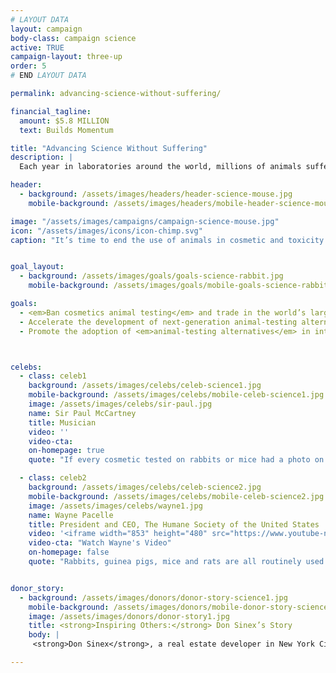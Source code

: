 ```yaml
---
# LAYOUT DATA
layout: campaign
body-class: campaign science
active: TRUE
campaign-layout: three-up
order: 5
# END LAYOUT DATA

permalink: advancing-science-without-suffering/

financial_tagline:
  amount: $5.8 MILLION
  text: Builds Momentum

title: "Advancing Science Without Suffering"
description: |
  Each year in laboratories around the world, millions of animals suffer and die in cruel chemical-poisoning tests for products we use every day, despite growing recognition of flaws inherent in such tests. We’re spearheading a global campaign to ban animal testing for cosmetics and to replace 1940s-era tests on rats, rabbits and dogs with superior modern alternatives based on 21st century science.

header:
  - background: /assets/images/headers/header-science-mouse.jpg
    mobile-background: /assets/images/headers/mobile-header-science-mouse.jpg

image: "/assets/images/campaigns/campaign-science-mouse.jpg"
icon: "/assets/images/icons/icon-chimp.svg"
caption: "It’s time to end the use of animals in cosmetic and toxicity tests. By promoting new alternatives and banning animal testing, we can save animals from torturous lives in labs."


goal_layout:
  - background: /assets/images/goals/goals-science-rabbit.jpg
    mobile-background: /assets/images/goals/mobile-goals-science-rabbit.jpg

goals:
  - <em>Ban cosmetics animal testing</em> and trade in the world’s largest markets, including the U.S., and make progress toward ending mandatory animal testing for cosmetics in China.
  - Accelerate the development of next-generation animal-testing alternatives by steering public and private funding toward <em>non-animal technologies</em>.
  - Promote the adoption of <em>animal-testing alternatives</em> in international industry regulations.



celebs:
  - class: celeb1
    background: /assets/images/celebs/celeb-science1.jpg
    mobile-background: /assets/images/celebs/mobile-celeb-science1.jpg
    image: /assets/images/celebs/sir-paul.jpg
    name: Sir Paul McCartney
    title: Musician
    video: ''
    video-cta:
    on-homepage: true
    quote: "If every cosmetic tested on rabbits or mice had a photo on the packaging showing these animals with weeping swollen eyes and inflamed skin, I believe everyone would leave cruelty on the shelf."

  - class: celeb2
    background: /assets/images/celebs/celeb-science2.jpg
    mobile-background: /assets/images/celebs/mobile-celeb-science2.jpg
    image: /assets/images/celebs/wayne1.jpg
    name: Wayne Pacelle
    title: President and CEO, The Humane Society of the United States
    video: '<iframe width="853" height="480" src="https://www.youtube-nocookie.com/embed/GDUO1DzWvDo?rel=0" frameborder="0" allowfullscreen></iframe>'
    video-cta: "Watch Wayne's Video"
    on-homepage: false
    quote: "Rabbits, guinea pigs, mice and rats are all routinely used in tests designed to determine the degree to which a substance can harm them. The tests are unreliable and the actual consumer protections are overstated."


donor_story:
  - background: /assets/images/donors/donor-story-science1.jpg
    mobile-background: /assets/images/donors/mobile-donor-story-science1.jpg
    image: /assets/images/donors/donor-story1.jpg
    title: <strong>Inspiring Others:</strong> Don Sinex’s Story
    body: |
     <strong>Don Sinex</strong>, a real estate developer in New York City and Vermont, inherited his compassion for all animals—and especially dogs—from his mother, and now he’s dedicated to eliminating animal cruelty. A longtime friend of The HSUS, Don has given generously to our programs to save animals from cruel situations such as puppy mills. In 2014, in partnership with Shoshi Fu and Devonwood Investors LLC, Don asked that his donation be used to customize a special vehicle for our Animal Rescue Team. In recognition of his gift, the customized truck and shelter trailer will be named Rescue Team Ranger and Rescue Team Chloe after his two beloved English springer spaniels. Don hopes that generous gifts like his will inspire others to support the lifesaving work of The HSUS.

---
```

